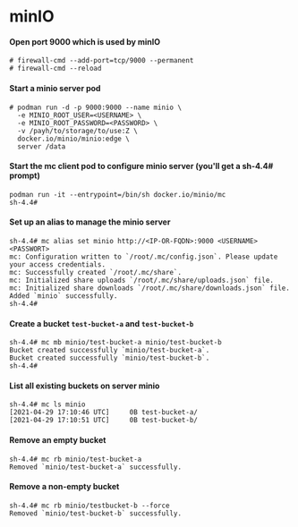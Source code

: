 # minIO

#### Open port 9000 which is used by minIO
```
# firewall-cmd --add-port=tcp/9000 --permanent
# firewall-cmd --reload
```

#### Start a minio server pod
```
# podman run -d -p 9000:9000 --name minio \
  -e MINIO_ROOT_USER=<USERNAME> \
  -e MINIO_ROOT_PASSWORD=<PASSWORD> \
  -v /payh/to/storage/to/use:Z \
  docker.io/minio/minio:edge \
  server /data
```

#### Start the mc client pod to configure minio server (you'll get a sh-4.4# prompt)
```
podman run -it --entrypoint=/bin/sh docker.io/minio/mc
sh-4.4#
```

#### Set up an alias to manage the minio server
```
sh-4.4# mc alias set minio http://<IP-OR-FQDN>:9000 <USERNAME> <PASSWORT>
mc: Configuration written to `/root/.mc/config.json`. Please update your access credentials.
mc: Successfully created `/root/.mc/share`.
mc: Initialized share uploads `/root/.mc/share/uploads.json` file.
mc: Initialized share downloads `/root/.mc/share/downloads.json` file.
Added `minio` successfully.
sh-4.4#
```

#### Create a bucket `test-bucket-a` and `test-bucket-b`
```
sh-4.4# mc mb minio/test-bucket-a minio/test-bucket-b
Bucket created successfully `minio/test-bucket-a`.
Bucket created successfully `minio/test-bucket-b`.
sh-4.4#
```

#### List all existing buckets on server minio
```
sh-4.4# mc ls minio
[2021-04-29 17:10:46 UTC]     0B test-bucket-a/
[2021-04-29 17:10:51 UTC]     0B test-bucket-b/
```

#### Remove an empty bucket
```
sh-4.4# mc rb minio/test-bucket-a
Removed `minio/test-bucket-a` successfully.
```

#### Remove a non-empty bucket
```
sh-4.4# mc rb minio/testbucket-b --force
Removed `minio/test-bucket-b` successfully.
```
